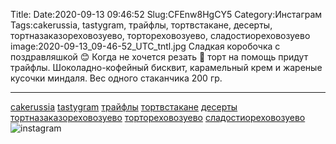Title:
Date:2020-09-13 09:46:52
Slug:CFEnw8HgCY5
Category:Инстаграм
Tags:cakerussia, tastygram, трайфлы, тортвстакане, десерты, тортназаказореховозуево, тортореховозуево, сладостиореховозуево
image:2020-09-13_09-46-52_UTC_tntl.jpg
Сладкая коробочка с поздравляшкой 😊
Когда не хочется резать 🔪 торт на помощь придут трайфлы. 
Шоколадно-кофейный бисквит, карамельный крем и жареные кусочки миндаля.
Вес одного стаканчика 200 гр.
_______________________
[cakerussia]({tag}cakerussia) [tastygram]({tag}tastygram) [трайфлы]({tag}трайфлы) [тортвстакане]({tag}тортвстакане) [десерты]({tag}десерты) [тортназаказореховозуево]({tag}тортназаказореховозуево) [тортореховозуево]({tag}тортореховозуево) [сладостиореховозуево]({tag}сладостиореховозуево)
![instagram]({attach}images/2020-09-13_09-46-52_UTC.jpg)

